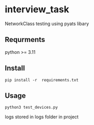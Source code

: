 # interview_task

NetworkClass testing using pyats libary

## Requrments

python >= 3.11

## Install 

`pip install -r  requirements.txt`

## Usage

`python3 test_devices.py `

logs stored in logs folder in project